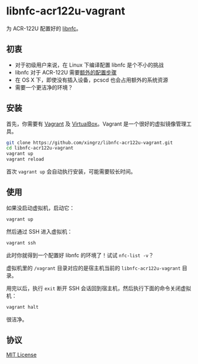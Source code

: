 libnfc-acr122u-vagrant
======

为 ACR-122U 配置好的 [libnfc](http://nfc-tools.org/index.php?title=Libnfc)。

## 初衷

- 对于初级用户来说，在 Linux 下编译配置 libnfc 是个不小的挑战
- libnfc 对于 ACR-122U 需要[额外的配置步骤](setup.sh#19)
- 在 OS X 下，即使没有插入设备，pcscd 也会占用额外的系统资源
- 需要一个更洁净的环境？

## 安装

首先，你需要有 [Vagrant](http://www.vagrantup.com) 及 [VirtualBox](https://www.virtualbox.org)。Vagrant 是一个很好的虚拟镜像管理工具。

```sh
git clone https://github.com/xingrz/libnfc-acr122u-vagrant.git
cd libnfc-acr122u-vagrant
vagrant up
vagrant reload
```

首次 `vagrant up` 会自动执行安装，可能需要较长时间。

## 使用

如果没启动虚拟机，启动它：

```sh
vagrant up
```

然后通过 SSH 进入虚拟机：

```sh
vagrant ssh
```

此时你就得到一个配置好 libnfc 的环境了！试试 `nfc-list -v`？

虚拟机里的 `/vagrant` 目录对应的是宿主机当前的 `libnfc-acr122u-vagrant` 目录。

用完以后，执行 `exit` 断开 SSH 会话回到宿主机，然后执行下面的命令关闭虚拟机：

```sh
vagrant halt
```

很洁净。

## 协议

[MIT License](LICENSE)
